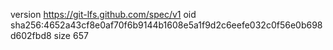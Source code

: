 version https://git-lfs.github.com/spec/v1
oid sha256:4652a43cf8e0af70f6b9144b1608e5a1f9d2c6eefe032c0f56e0b698d602fbd8
size 657
